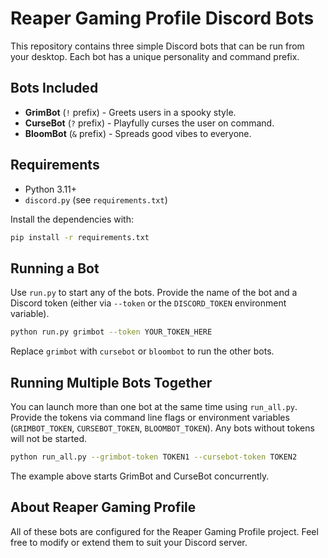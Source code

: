 # Reaper Gaming Profile Discord Bots

This repository contains three simple Discord bots that can be run from your desktop.
Each bot has a unique personality and command prefix.

## Bots Included

- **GrimBot** (`!` prefix) - Greets users in a spooky style.
- **CurseBot** (`?` prefix) - Playfully curses the user on command.
- **BloomBot** (`&` prefix) - Spreads good vibes to everyone.

## Requirements

- Python 3.11+
- `discord.py` (see `requirements.txt`)

Install the dependencies with:

```bash
pip install -r requirements.txt
```

## Running a Bot

Use `run.py` to start any of the bots. Provide the name of the bot and a Discord token
(either via `--token` or the `DISCORD_TOKEN` environment variable).

```bash
python run.py grimbot --token YOUR_TOKEN_HERE
```

Replace `grimbot` with `cursebot` or `bloombot` to run the other bots.

## Running Multiple Bots Together

You can launch more than one bot at the same time using `run_all.py`. Provide the
tokens via command line flags or environment variables (`GRIMBOT_TOKEN`,
`CURSEBOT_TOKEN`, `BLOOMBOT_TOKEN`). Any bots without tokens will not be started.

```bash
python run_all.py --grimbot-token TOKEN1 --cursebot-token TOKEN2
```

The example above starts GrimBot and CurseBot concurrently.

## About Reaper Gaming Profile

All of these bots are configured for the Reaper Gaming Profile project.
Feel free to modify or extend them to suit your Discord server.
